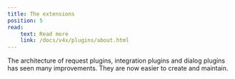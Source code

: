 ```yaml
---
title: The extensions
position: 5
read:
    text: Read more
    link: /docs/v4x/plugins/about.html
---
```


The architecture of request plugins, integration plugins and dialog plugins has seen many improvements.
They are now easier to create and maintain.
